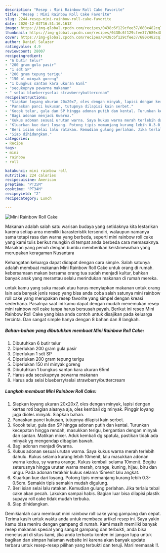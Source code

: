 ```yaml
---
description: "Resep : Mini Rainbow Roll Cake Favorite"
title: "Resep : Mini Rainbow Roll Cake Favorite"
slug: 2244-resep-mini-rainbow-roll-cake-favorite
date: 2020-12-02T16:51:16.161Z
image: https://img-global.cpcdn.com/recipes/0438c6f129cfee37/680x482cq70/mini-rainbow-roll-cake-foto-resep-utama.jpg
thumbnail: https://img-global.cpcdn.com/recipes/0438c6f129cfee37/680x482cq70/mini-rainbow-roll-cake-foto-resep-utama.jpg
cover: https://img-global.cpcdn.com/recipes/0438c6f129cfee37/680x482cq70/mini-rainbow-roll-cake-foto-resep-utama.jpg
author: Daniel Salazar
ratingvalue: 4.9
reviewcount: 28007
recipeingredient:
- "6 butir telur"
- "200 gram gula pasir"
- "1 sdt SP"
- "200 gram tepung terigu"
- "150 ml minyak goreng"
- "1 bungkus santan kara ukuran 65ml"
- "secukupnya pewarna makanan"
- " selai blueberryselai strawberrybuttercream"
recipeinstructions:
- "Siapkan loyang ukuran 20x20x7, oles dengan minyak, lapisi dengan kertas roti bagian alasnya aja, oles kembali dg minyak. Pinggir loyang juga dioles minyak. Siapkan bahan."
- "Panaskan panci kukusan, tutupnya dilapisi kain serbet."
- "Kocok telur, gula dan SP hingga adonan putih dan kental. Turunkan kecepatan hingga rendah, masukkan terigu, bergantian dengan minyak dan santan. Matikan mixer. Aduk kembali dg spatula, pastikan tidak ada minyak yg mengendap dibagian bawah."
- "Bagi adonan menjadi 6warna."
- "Kukus adonan sesuai urutan warna. Saya kukus warna merah terlebih dahulu. Kukus selama kurang lebih 10menit, lalu masukkan adonan warna kedua, sy warna orange. Kukus kembali selama 10menit. Begitu seterusnya hingga urutan warna merah, orange, kuning, hijau, biru dan ungu. Pada adonan terakhir kukus selama 15menit lalu angkat."
- "Kluarkan kue dari loyang. Potong tipis memanjang kurang lebih 0.3-0.5cm. Semakin tipis semakin mudah digulung."
- "Beri isian selai lalu ratakan. Kemudian gulung perlahan. Jika terlalu tebal cake akan pecah. Lakukan sampai habis. Bagian luar bisa dilapisi plastik supaya roll cake tidak mudah terbuka."
- "Siap dihidangkan."
categories:
- Recipe
tags:
- mini
- rainbow
- roll

katakunci: mini rainbow roll 
nutrition: 224 calories
recipecuisine: American
preptime: "PT35M"
cooktime: "PT34M"
recipeyield: "2"
recipecategory: Lunch

---
```



![Mini Rainbow Roll Cake](https://img-global.cpcdn.com/recipes/0438c6f129cfee37/680x482cq70/mini-rainbow-roll-cake-foto-resep-utama.jpg)

Makanan adalah salah satu warisan budaya yang setidaknya kita lestarikan karena setiap area memiliki karasteristik tersendiri, walaupun namanya sama tetapi rasa dan warna yang berbeda, seperti mini rainbow roll cake yang kami tulis berikut mungkin di tempat anda berbeda cara memasaknya. Masakan yang penuh dengan bumbu memberikan keistimewahan yang merupakan keragaman Nusantara



Kehangatan keluarga dapat didapat dengan cara simple. Salah satunya adalah membuat makanan Mini Rainbow Roll Cake untuk orang di rumah. kebersamaan makan bersama orang tua sudah menjadi kultur, bahkan banyak anak yang merantau selalu merindukan makanan di rumah mereka.

untuk kamu yang suka masak atau harus menyiapkan makanan untuk orang lain ada banyak jenis resep yang bisa anda coba salah satunya mini rainbow roll cake yang merupakan resep favorite yang simpel dengan kreasi sederhana. Pasalnya saat ini kamu dapat dengan mudah menemukan resep mini rainbow roll cake tanpa harus bersusah payah.
Berikut ini resep Mini Rainbow Roll Cake yang bisa anda contoh untuk disajikan pada keluarga tercinta. Dan sangat simple hanya dengan 8 bahan dan 8 langkah.


<!--inarticleads1-->

##### Bahan-bahan yang dibutuhkan membuat Mini Rainbow Roll Cake:

1. Dibutuhkan 6 butir telur
1. Diperlukan 200 gram gula pasir
1. Diperlukan 1 sdt SP
1. Diperlukan 200 gram tepung terigu
1. Diperlukan 150 ml minyak goreng
1. Dibutuhkan 1 bungkus santan kara ukuran 65ml
1. Harus ada secukupnya pewarna makanan
1. Harus ada  selai blueberry/selai strawberry/buttercream




<!--inarticleads2-->

##### Langkah membuat  Mini Rainbow Roll Cake:

1. Siapkan loyang ukuran 20x20x7, oles dengan minyak, lapisi dengan kertas roti bagian alasnya aja, oles kembali dg minyak. Pinggir loyang juga dioles minyak. Siapkan bahan.
1. Panaskan panci kukusan, tutupnya dilapisi kain serbet.
1. Kocok telur, gula dan SP hingga adonan putih dan kental. Turunkan kecepatan hingga rendah, masukkan terigu, bergantian dengan minyak dan santan. Matikan mixer. Aduk kembali dg spatula, pastikan tidak ada minyak yg mengendap dibagian bawah.
1. Bagi adonan menjadi 6warna.
1. Kukus adonan sesuai urutan warna. Saya kukus warna merah terlebih dahulu. Kukus selama kurang lebih 10menit, lalu masukkan adonan warna kedua, sy warna orange. Kukus kembali selama 10menit. Begitu seterusnya hingga urutan warna merah, orange, kuning, hijau, biru dan ungu. Pada adonan terakhir kukus selama 15menit lalu angkat.
1. Kluarkan kue dari loyang. Potong tipis memanjang kurang lebih 0.3-0.5cm. Semakin tipis semakin mudah digulung.
1. Beri isian selai lalu ratakan. Kemudian gulung perlahan. Jika terlalu tebal cake akan pecah. Lakukan sampai habis. Bagian luar bisa dilapisi plastik supaya roll cake tidak mudah terbuka.
1. Siap dihidangkan.




Demikianlah cara membuat mini rainbow roll cake yang gampang dan cepat. Terima kasih untuk waktu anda untuk membaca artikel resep ini. Saya yakin kamu bisa meniru dengan gampang di rumah. Kami masih memiliki banyak resep makanan spesial yang sangat gampang dan terbukti, anda bisa menelusuri di situs kami, jika anda terbantu konten ini jangan lupa untuk bagikan dan simpan halaman website ini karena akan banyak update terbaru untuk resep-resep pilihan yang terbukti dan teruji. Mari memasak !!. 
